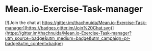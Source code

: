 # Mean.io-Exercise-Task-manager

[![Join the chat at https://gitter.im/thachnuida/Mean.io-Exercise-Task-manager](https://badges.gitter.im/Join%20Chat.svg)](https://gitter.im/thachnuida/Mean.io-Exercise-Task-manager?utm_source=badge&utm_medium=badge&utm_campaign=pr-badge&utm_content=badge)
